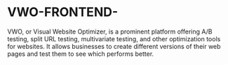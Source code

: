 # VWO-FRONTEND-
VWO, or Visual Website Optimizer, is a prominent platform offering A/B testing, split URL testing, multivariate testing, and other optimization tools for websites. It allows businesses to create different versions of their web pages and test them to see which performs better. 

